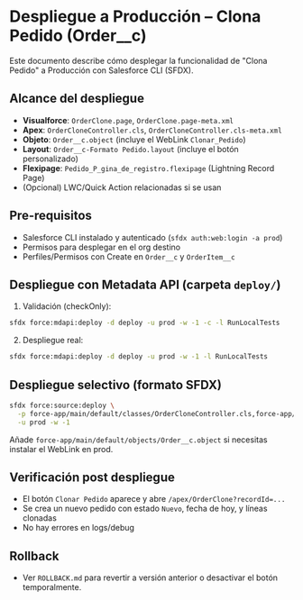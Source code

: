 # Despliegue a Producción – Clona Pedido (Order__c)

Este documento describe cómo desplegar la funcionalidad de "Clona Pedido" a Producción con Salesforce CLI (SFDX).

## Alcance del despliegue
- **Visualforce**: `OrderClone.page`, `OrderClone.page-meta.xml`
- **Apex**: `OrderCloneController.cls`, `OrderCloneController.cls-meta.xml`
- **Objeto**: `Order__c.object` (incluye el WebLink `Clonar_Pedido`)
- **Layout**: `Order__c-Formato Pedido.layout` (incluye el botón personalizado)
- **Flexipage**: `Pedido_P_gina_de_registro.flexipage` (Lightning Record Page)
- (Opcional) LWC/Quick Action relacionadas si se usan

## Pre-requisitos
- Salesforce CLI instalado y autenticado (`sfdx auth:web:login -a prod`)
- Permisos para desplegar en el org destino
- Perfiles/Permisos con Create en `Order__c` y `OrderItem__c`

## Despliegue con Metadata API (carpeta `deploy/`)
1. Validación (checkOnly):
```bash
sfdx force:mdapi:deploy -d deploy -u prod -w -1 -c -l RunLocalTests
```
2. Despliegue real:
```bash
sfdx force:mdapi:deploy -d deploy -u prod -w -1 -l RunLocalTests
```

## Despliegue selectivo (formato SFDX)
```bash
sfdx force:source:deploy \
  -p force-app/main/default/classes/OrderCloneController.cls,force-app/main/default/pages/OrderClone.page \
  -u prod -w -1
```
Añade `force-app/main/default/objects/Order__c.object` si necesitas instalar el WebLink en prod.

## Verificación post despliegue
- El botón `Clonar Pedido` aparece y abre `/apex/OrderClone?recordId=...`
- Se crea un nuevo pedido con estado `Nuevo`, fecha de hoy, y líneas clonadas
- No hay errores en logs/debug

## Rollback
- Ver `ROLLBACK.md` para revertir a versión anterior o desactivar el botón temporalmente.
